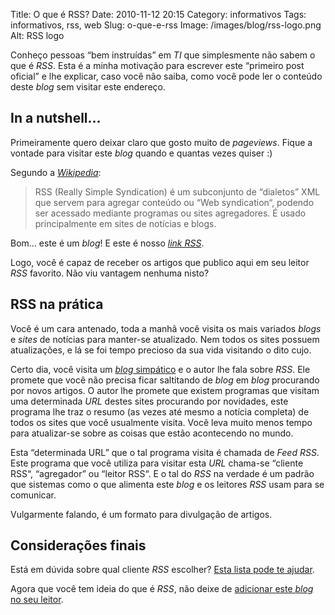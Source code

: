 Title: O que é RSS?
Date: 2010-11-12 20:15
Category: informativos
Tags: informativos, rss, web
Slug: o-que-e-rss
Image: /images/blog/rss-logo.png
Alt: RSS logo

Conheço pessoas “bem instruídas” em _TI_ que simplesmente não sabem o que é _RSS_.
Esta é a minha motivação para escrever este “primeiro post oficial” e lhe explicar,
caso você não saiba, como você pode ler o conteúdo deste _blog_ sem visitar este endereço.

<!-- PELICAN_END_SUMMARY -->

## In a nutshell…

Primeiramente quero deixar claro que gosto muito de _pageviews_. Fique a vontade
para visitar este _blog_ quando e quantas vezes quiser :)

Segundo a [_Wikipedia_](http://pt.wikipedia.org/ "Visite a Wikipedia"):

> RSS (Really Simple Syndication) é um subconjunto de “dialetos” XML que servem para agregar conteúdo ou “Web syndication“, podendo ser acessado mediante programas ou sites agregadores. É usado principalmente em sites de notícias e blogs.

Bom… este é um _blog_! E este é nosso [_link RSS_](http://www.klauslaube.com.br/feed/rss.xml "Confira o nosso feed RSS").

Logo, você é capaz de receber os artigos que publico aqui em seu leitor _RSS_
favorito. Não viu vantagem nenhuma nisto?

## RSS na prática

Você é um cara antenado, toda a manhã você visita os mais variados _blogs_ e
_sites_ de notícias para manter-se atualizado. Nem todos os sites possuem
atualizações, e lá se foi tempo precioso da sua vida visitando o dito cujo.

Certo dia, você visita um [_blog_ simpático](http://klauslaube.com.br "O blog pode até ser simpático, mas o autor não =]")
e o autor lhe fala sobre _RSS_. Ele promete que você não precisa ficar
saltitando de _blog_ em _blog_ procurando por novos artigos. O autor lhe
promete que existem programas que visitam uma determinada _URL_ destes sites
procurando por novidades, este programa lhe traz o resumo (as vezes até mesmo
a notícia completa) de todos os sites que você usualmente visita. Você leva
muito menos tempo para atualizar-se sobre as coisas que estão acontecendo no mundo.

Esta “determinada URL” que o tal programa visita é chamada de _Feed RSS_.
Este programa que você utiliza para visitar esta _URL_ chama-se “cliente RSS“,
“agregador” ou “leitor RSS“. E o tal do _RSS_ na verdade é um padrão que
sistemas como o que alimenta este _blog_ e os leitores _RSS_
usam para se comunicar.

Vulgarmente falando, é um formato para divulgação de artigos.

## Considerações finais

Está em dúvida sobre qual cliente _RSS_ escolher?
[Esta lista pode te ajudar](http://pt.wikipedia.org/wiki/Anexo:Lista_de_agregadores_de_feed "Escolha o agregador RSS do seu agrado").

Agora que você tem ideia do que é _RSS_, não deixe de
[adicionar este _blog_ no seu leitor](http://www.klauslaube.com.br/feed/rss.xml "Adicione este blog ao seu leitor RSS").
